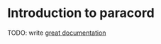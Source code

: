 # Introduction to paracord

TODO: write [great documentation](http://jacobian.org/writing/what-to-write/)
